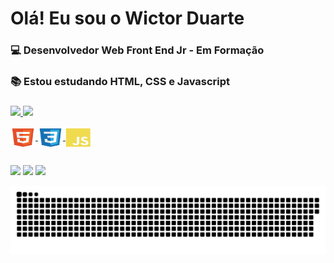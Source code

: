# Olá! Eu sou o Wictor Duarte

<div>
  <h3>💻 Desenvolvedor Web Front End Jr - Em Formação<h3>
  <h3>📚 Estou estudando HTML, CSS e Javascript<h3>
</div>
<div>
  <a href="https://github.com/wictorduarte">
  <img height="150em" src="https://github-readme-stats.vercel.app/api?username=wictorduarte&show_icons=true&theme=tokyonight&include_all_commits=true&count_private=true"/>
  <img height="150em" src="https://github-readme-stats.vercel.app/api/top-langs/?username=wictorduarte&layout=compact&langs_count=7&theme=tokyonight"/>
</div>
 
<div style="display: inline_block"><br>
  <img align="center" alt="Wictor-HTML" height="30" width="40" src="https://raw.githubusercontent.com/devicons/devicon/master/icons/html5/html5-original.svg">
  <img align="center" alt="Wictor-CSS" height="30" width="40" src="https://raw.githubusercontent.com/devicons/devicon/master/icons/css3/css3-original.svg">
  <img align="center" alt="Wictor-Js" height="30" width="40" src="https://raw.githubusercontent.com/devicons/devicon/master/icons/javascript/javascript-plain.svg">
</div>
  
  ##

  <div> 
  <a href="https://instagram.com/wictorduarte" target="_blank"><img src="https://img.shields.io/badge/-Instagram-%23E4405F?style=for-the-badge&logo=instagram&logoColor=white" target="_blank"></a>
  <a href = "mailto:wictorduarte@outlook.com"><img src="https://img.shields.io/badge/Microsoft_Outlook-0078D4?style=for-the-badge&logo=microsoft-outlook&logoColor=white" target="_blank"></a>
  <a href="https://www.linkedin.com/in/wictorduartearaujo/" target="_blank"><img src="https://img.shields.io/badge/-LinkedIn-%230077B5?style=for-the-badge&logo=linkedin&logoColor=white" target="_blank"></a> 
 
  ![Snake animation](https://github.com/wictorduarte/wictorduarte/blob/output/github-contribution-grid-snake.svg)
 
</div>
